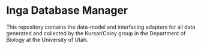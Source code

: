 # Inga Database Manager
This repository contains the data-model and interfacing adapters for all data generated and collected by the Kursar/Coley group in the Department of Biology at the University of Utah.
